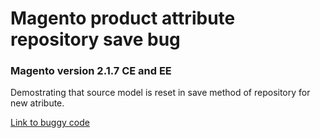 # Magento product attribute repository save bug

### Magento version 2.1.7 CE and EE

Demostrating that source model is reset in save method of repository for new atribute.

[Link to buggy code ](https://github.com/magento/magento2/blob/5973d671fae91b0cde83b43777fff34848880d82/app/code/Magento/Catalog/Model/Product/Attribute/Repository.php#L163)
